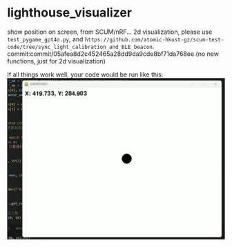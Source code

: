 # lighthouse_visualizer
show position on screen, from SCUM/nRF...
2d visualization, please use `test_pygame_gpt4o.py`, and `https://github.com/atomic-hkust-gz/scum-test-code/tree/sync_light_calibration_and_BLE_beacon`. commit:commit/05afea8d2c452465a28dd9da9cde8bf71da768ee.(no new functions, just for 2d visualization)

If all things work well, your code would be run like this:
![alt text](example.png)